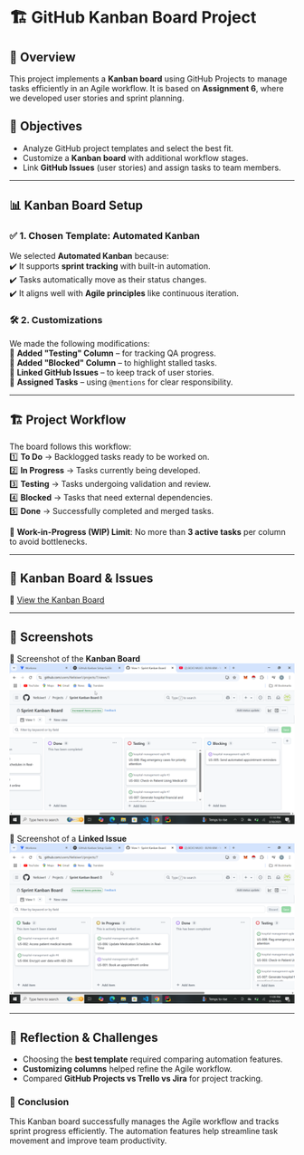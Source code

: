 # 🏗️ GitHub Kanban Board Project  

## 📌 Overview  
This project implements a **Kanban board** using GitHub Projects to manage tasks efficiently in an Agile workflow. It is based on **Assignment 6**, where we developed user stories and sprint planning.  

## 🎯 Objectives  
- Analyze GitHub project templates and select the best fit.  
- Customize a **Kanban board** with additional workflow stages.  
- Link **GitHub Issues** (user stories) and assign tasks to team members.  

---

## 📊 Kanban Board Setup  

### ✅ **1. Chosen Template: Automated Kanban**  
We selected **Automated Kanban** because:  
✔️ It supports **sprint tracking** with built-in automation.  
✔️ Tasks automatically move as their status changes.  
✔️ It aligns well with **Agile principles** like continuous iteration.  

### 🛠️ **2. Customizations**  
We made the following modifications:  
🔹 **Added "Testing" Column** – for tracking QA progress.  
🔹 **Added "Blocked" Column** – to highlight stalled tasks.  
🔹 **Linked GitHub Issues** – to keep track of user stories.  
🔹 **Assigned Tasks** – using `@mentions` for clear responsibility.  

---

## 🏗️ **Project Workflow**  
The board follows this workflow:  
1️⃣ **To Do** → Backlogged tasks ready to be worked on.  
2️⃣ **In Progress** → Tasks currently being developed.  
3️⃣ **Testing** → Tasks undergoing validation and review.  
4️⃣ **Blocked** → Tasks that need external dependencies.  
5️⃣ **Done** → Successfully completed and merged tasks.  

🛑 **Work-in-Progress (WIP) Limit**: No more than **3 active tasks** per column to avoid bottlenecks.  

---

## 🔗 **Kanban Board & Issues**  
📌 [View the Kanban Board](https://github.com/users/Nelisiwe1/projects/7/views/1)  
  

---

## 📸 **Screenshots**  
🚀 Screenshot of the **Kanban Board**  
![Kanban Board](kanban.png)  

🚀 Screenshot of a **Linked Issue**  
![Linked Issue](kanban2.png)  

---

## 📖 **Reflection & Challenges**  
- Choosing the **best template** required comparing automation features.  
- **Customizing columns** helped refine the Agile workflow.  
- Compared **GitHub Projects vs Trello vs Jira** for project tracking.  



### 🏁 **Conclusion**  
This Kanban board successfully manages the Agile workflow and tracks sprint progress efficiently. The automation features help streamline task movement and improve team productivity.  

 
